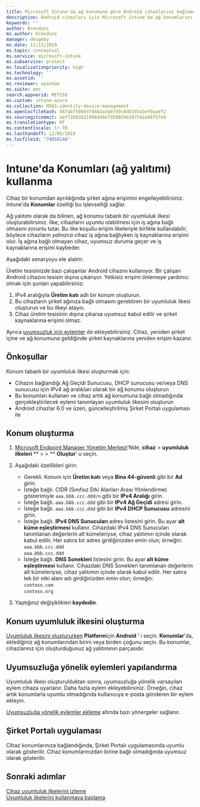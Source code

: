 ```yaml
---
title: Microsoft Intune'da ağ konumuna göre Android cihazlarını bağlama - Azure | Microsoft Docs
description: Android cihazları için Microsoft Intune'da ağ konumlarını oluşturun veya yapılandırın. Cihazları bulundukları ağ konumuna göre uyumsuz olarak işaretleyebilirsiniz. Cihaz ağ konumunun dışına çıkarsa, şirket kaynaklarına erişimi engelleyebilirsiniz.
keywords: ''
author: Brenduns
ms.author: brenduns
manager: dougeby
ms.date: 11/13/2019
ms.topic: conceptual
ms.service: microsoft-intune
ms.subservice: protect
ms.localizationpriority: high
ms.technology: ''
ms.assetid: ''
ms.reviewer: ayesham
ms.suite: ems
search.appverid: MET150
ms.custom: intune-azure
ms.collection: M365-identity-device-management
ms.openlocfilehash: 847ab759b697d402acb07d9c8d83d3a3ef9aaef2
ms.sourcegitcommit: ebf72b038219904d6e7d20024b107f4aa68f57e6
ms.translationtype: MT
ms.contentlocale: tr-TR
ms.lasthandoff: 12/05/2019
ms.locfileid: "74058146"
---
```

# <a name="use-locations-network-fence-in-intune"></a>Intune'da Konumları (ağ yalıtımı) kullanma

Cihaz bir konumdan ayrıldığında şirket ağına erişimini engelleyebilirsiniz. Intune'da **Konumlar** özelliği bu işlevselliği sağlar. 

Ağ yalıtımı olarak da bilinen, ağ konumu tabanlı bir uyumluluk ilkesi oluşturabilirsiniz. İlke, cihazların uyumlu olabilmesi için iş ağına bağlı olmasını zorunlu tutar. Bu ilke koşullu erişim ilkeleriyle birlikte kullanılabilir, böylece cihazların *yalnızca* cihaz iş ağına bağlıyken iş kaynaklarına erişimi olur. İş ağına bağlı olmayan cihaz, uyumsuz duruma geçer ve iş kaynaklarına erişimi kaybeder.

Aşağıdaki senaryoyu ele alalım:

Üretim tesisinizde bazı çalışanlar Android cihazını kullanıyor. Bir çalışan Android cihazını tesisin dışına çıkarıyor. Yetkisiz erişimi önlemeye yardımcı olmak için şunları yapabilirsiniz:

1. IPv4 aralığıyla **Üretim katı** adlı bir konum oluşturun.
2. Bu cihazların şirket ağınıza bağlı olmasını gerektiren bir uyumluluk ilkesi oluşturun ve bu ilkeyi atayın.
3. Cihaz üretim tesisinin dışına çıkarsa uyumsuz kabul edilir ve şirket kaynaklarına erişimi olmaz.

Ayrıca [uyumsuzluk için eylemler](#configure-the-actions-for-noncompliance) de ekleyebilirsiniz. Cihaz, yeniden şirket içine ve ağ konumuna geldiğinde şirket kaynaklarına yeniden erişim kazanır.

## <a name="prerequisites"></a>Önkoşullar

Konum tabanlı bir uyumluluk ilkesi oluşturmak için:

- Cihazın bağlandığı Ağ Geçidi Sunucusu, DHCP sunucusu ve/veya DNS sunucusu için IPv4 ağ aralıkları olarak bir ağ konumu oluşturun
- Bu konumları kullanan ve cihaz artık ağ konumuna bağlı olmadığında gerçekleştirilecek eylemi tanımlayan uyumluluk ilkesini oluşturun
- Android cihazlar 6.0 ve üzeri, güncelleştirilmiş Şirket Portalı uygulaması ile

## <a name="create-a-location"></a>Konum oluşturma

1. [Microsoft Endpoint Manager Yönetim Merkezi](https://go.microsoft.com/fwlink/?linkid=2109431)'Nde, **cihaz** > **uyumluluk ilkeleri** ** >  > ** **Oluştur**' u seçin.

2. Aşağıdaki özellikleri girin:  

   - Gerekli. Konum için **Üretim katı** veya **Bina 44-güvenli** gibi bir **Ad** girin.
   - İsteğe bağlı. CIDR (Sınıfsız Etki Alanları Arası Yönlendirme) gösterimiyle `aaa.bbb.ccc.ddd/n` gibi bir **IPv4 Aralığı** girin.
   - İsteğe bağlı. `aaa.bbb.ccc.ddd` gibi bir **IPv4 Ağ Geçidi** adresi girin.
   - İsteğe bağlı. `aaa.bbb.ccc.ddd` gibi bir **IPv4 DHCP Sunucusu** adresini girin.
   - İsteğe bağlı. **IPv4 DNS Sunucuları** adres listesini girin. Bu ayar **alt küme eşleştirmesi** kullanır. Cihazdaki IPv4 DNS Sunucuları tanımlanan değerlerin alt kümeleriyse, cihaz yalıtımın içinde olarak kabul edilir. Her satıra bir adres girdiğinizden emin olun; örneğin:  
     `aaa.bbb.ccc.ddd`  
     `aaa.bbb.ccc.ddd`
   - İsteğe bağlı. **DNS Sonekleri** listesini girin. Bu ayar **alt küme eşleştirmesi** kullanır. Cihazdaki DNS Sonekleri tanımlanan değerlerin alt kümeleriyse, cihaz yalıtımın içinde olarak kabul edilir. Her satıra tek bir etki alanı adı girdiğinizden emin olun; örneğin:  
     `contoso.com`  
     `contoso.org`

3. Yaptığınız değişiklikleri **kaydedin**.

## <a name="create-the-location-compliance-policy"></a>Konum uyumluluk ilkesini oluşturma

[Uyumluluk ilkesini oluştururken](create-compliance-policy.md) **Platform**için **Android** ' i seçin. **Konumlar**'da, eklediğiniz ağ konumlarından birini veya birden çoğunu seçin. Bu konumlar, cihazlarınız için oluşturduğunuz ağ yalıtımının parçasıdır.

## <a name="configure-the-actions-for-noncompliance"></a>Uyumsuzluğa yönelik eylemleri yapılandırma

Uyumluluk ilkesi oluşturulduktan sonra, uyumsuzluğa yönelik varsayılan eylem cihaza uyarlanır. Daha fazla eylem ekleyebilirsiniz. Örneğin, cihaz artık konumlarla uyumlu olmadığında kullanıcıya e-posta gönderen bir eylem ekleyin.

[Uyumsuzluğa yönelik eylemler ekleme](actions-for-noncompliance.md) altında bazı yönergeler sağlanır.

## <a name="company-portal-app"></a>Şirket Portalı uygulaması

Cihaz konumlarınıza bağlandığında, Şirket Portalı uygulamasında uyumlu olarak gösterilir. Cihaz konumlarınızdan birine bağlı olmadığında uyumsuz olarak gösterilir.

## <a name="next-steps"></a>Sonraki adımlar

[Cihaz uyumluluk ilkelerini izleme](compliance-policy-monitor.md)  
[Uyumluluk ilkelerini kullanmaya başlama](device-compliance-get-started.md)
